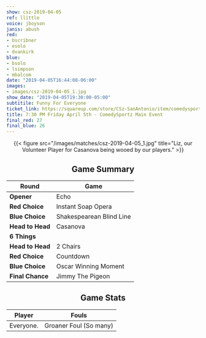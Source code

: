 ```yaml
---
show: csz-2019-04-05
ref: llittle
voice: jboyson
janis: abush
red:
- bscribner
- esolo
- dvankirk
blue:
- bsolo
- lsimpson
- mbalcom
date: "2019-04-05T16:44:08-06:00"
images:
- images/csz-2019-04-05_1.jpg
show_date: "2019-04-05T19:30:00-05:00"
subtitile: Funny For Everyone
ticket_link: https://squareup.com/store/CSz-SanAntonio/item/comedysportz-friday-night-32
title: 7:30 PM Friday April 5th - ComedySportz Main Event
final_red: 27
final_blue: 26
---
```


<center>

{{< figure src="/images/matches/csz-2019-04-05_1.jpg" title="Liz, our Volunteer Player for Casanova being wooed by our players." >}}

## Game Summary

| **Round** | **Game** |
|--------------|------|
| **Opener**       |Echo|
| **Red Choice**   |Instant Soap Opera|
| **Blue Choice**  |Shakespearean Blind Line |
| **Head to Head** |Casanova  |
| **6 Things**     |      |
| **Head to Head** |2 Chairs|
| **Red Choice**   |Countdown |
| **Blue Choice**  |Oscar Winning Moment |
| **Final Chance** |Jimmy The Pigeon |

## Game Stats

| **Player** | **Fouls** |
|--------|-------|
|Everyone. |Groaner Foul (So many)   |

</center>
